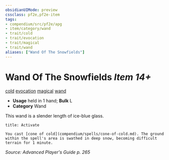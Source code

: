 ```yaml
---
obsidianUIMode: preview
cssclass: pf2e,pf2e-item
tags:
- compendium/src/pf2e/apg
- item/category/wand
- trait/cold
- trait/evocation
- trait/magical
- trait/wand
aliases: ["Wand Of The Snowfields"]
---
```

# Wand Of The Snowfields *Item 14+*  
[cold](rules/traits/cold.md)  [evocation](rules/traits/evocation.md)  [magical](rules/traits/magical.md)  [wand](rules/traits/wand.md)  

- **Usage** held in 1 hand; **Bulk** L
- **Category** Wand

This wand is a slender length of ice-blue glass.

```ad-embed-ability
title: Activate

You cast [cone of cold](compendium/spells/cone-of-cold.md). The ground within the spell's area is swathed in deep snow, becoming difficult terrain for 1 minute.
```

*Source: Advanced Player's Guide p. 265*